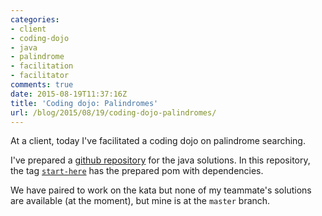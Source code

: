 ```yaml
---
categories:
- client
- coding-dojo
- java
- palindrome
- facilitation
- facilitator
comments: true
date: 2015-08-19T11:37:16Z
title: 'Coding dojo: Palindromes'
url: /blog/2015/08/19/coding-dojo-palindromes/
---
```


At a client, today I've facilitated a coding dojo on palindrome searching.

I've prepared a [github repository](https://github.com/alvarogarcia7/palindromes-searcher-kata-java) for the java solutions. In this repository, the tag [``start-here``](https://github.com/alvarogarcia7/palindromes-searcher-kata-java/tree/start-here) has the prepared pom with dependencies.

We have paired to work on the kata but none of my teammate's solutions are available (at the moment), but mine is at the ``master`` branch.